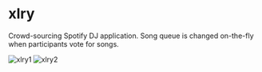 # xlry

Crowd-sourcing Spotify DJ application. Song queue is changed on-the-fly when participants vote for songs.

![xlry1](https://i.ibb.co/cwYSmBj/Screenshot-20200712-141857-Brave.jpg)
![xlry2](https://ibb.co/SvR4xH5/Screenshot-20200801-164154-Brave.jpg)
